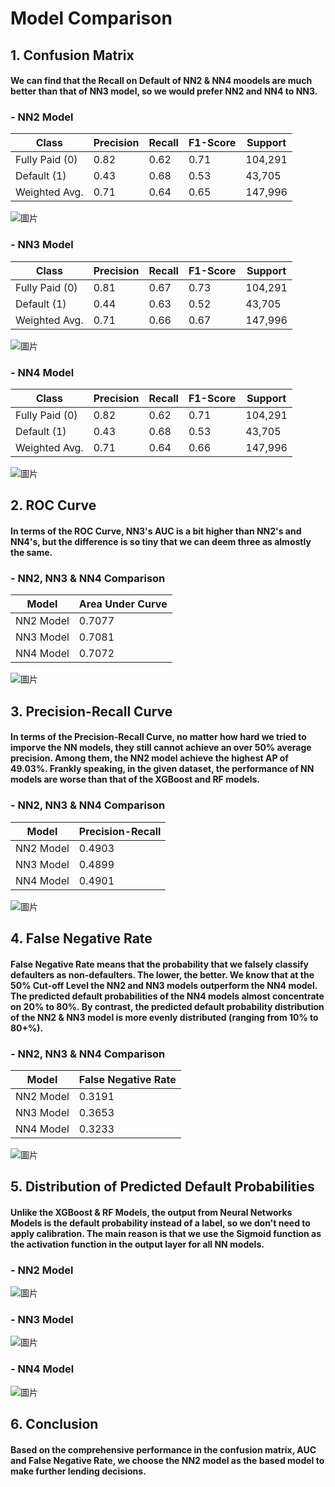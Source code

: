 # Model Comparison

## 1. Confusion Matrix
#### We can find that the Recall on Default of NN2 & NN4 moodels are much better than that of NN3 model, so we would prefer NN2 and NN4 to NN3.
### - NN2 Model
| Class          | Precision | Recall | F1-Score | Support |
|----------------|-----------|--------|----------|---------|
| Fully Paid (0) | 0.82      | 0.62   | 0.71     | 104,291 |
| Default (1)    | 0.43      | 0.68   | 0.53     | 43,705  |
| Weighted Avg.  | 0.71      | 0.64   | 0.65     | 147,996 |

![圖片](https://user-images.githubusercontent.com/92542287/208510032-a50a38f3-579e-4ae8-8cc0-ad6adc48fc29.png)

### - NN3 Model
| Class          | Precision | Recall | F1-Score | Support |
|----------------|-----------|--------|----------|---------|
| Fully Paid (0) | 0.81      | 0.67   | 0.73     | 104,291 |
| Default (1)    | 0.44      | 0.63   | 0.52     | 43,705  |
| Weighted Avg.  | 0.71      | 0.66   | 0.67     | 147,996 |

![圖片](https://user-images.githubusercontent.com/92542287/208510234-a5507320-d040-483d-81b5-969b676c01c5.png)

### - NN4 Model
| Class          | Precision | Recall | F1-Score | Support |
|----------------|-----------|--------|----------|---------|
| Fully Paid (0) | 0.82      | 0.62   | 0.71     | 104,291 |
| Default (1)    | 0.43      | 0.68   | 0.53     | 43,705  |
| Weighted Avg.  | 0.71      | 0.64   | 0.66     | 147,996 |

![圖片](https://user-images.githubusercontent.com/92542287/208510460-4e1f0100-6334-4861-882f-fd1cc6602476.png)


## 2. ROC Curve
#### In terms of the ROC Curve, NN3's AUC is a bit higher than NN2's and NN4's, but the difference is so tiny that we can deem three as almostly the same.
### - NN2, NN3 & NN4 Comparison
| Model     | Area Under Curve |
|-----------|------------------|
| NN2 Model | 0.7077           |
| NN3 Model | 0.7081           |
| NN4 Model | 0.7072           |

![圖片](https://user-images.githubusercontent.com/92542287/208509703-9f28b5be-88d6-43c2-acfe-8dc499bed290.png)


## 3. Precision-Recall Curve
#### In terms of the Precision-Recall Curve, no matter how hard we tried to imporve the NN models, they still cannot achieve an over 50% average precision. Among them, the NN2 model achieve the highest AP of 49.03%. Frankly speaking, in the given dataset, the performance of NN models are worse than that of the XGBoost and RF models.
### - NN2, NN3 & NN4 Comparison
| Model     | Precision-Recall |
|-----------|------------------|
| NN2 Model | 0.4903           |
| NN3 Model | 0.4899           |
| NN4 Model | 0.4901           |

![圖片](https://user-images.githubusercontent.com/92542287/208509780-e8efb5f4-9f34-4f9b-a3a8-ac68a66aaf18.png)


## 4. False Negative Rate
#### False Negative Rate means that the probability that we falsely classify defaulters as non-defaulters. The lower, the better. We know that at the 50% Cut-off Level the NN2 and NN3 models outperform the NN4 model. The predicted default probabilities of the NN4 models almost concentrate on 20% to 80%. By contrast, the predicted default probability distribution of the NN2 & NN3 model is more evenly distributed (ranging from 10% to 80+%).
### - NN2, NN3 & NN4 Comparison
| Model     | False Negative Rate |
|-----------|---------------------|
| NN2 Model | 0.3191              |
| NN3 Model | 0.3653              |
| NN4 Model | 0.3233              |

![圖片](https://user-images.githubusercontent.com/92542287/208509874-b5b76aa4-fcb2-4920-9f50-35484beafaed.png)


## 5. Distribution of Predicted Default Probabilities
#### Unlike the XGBoost & RF Models, the output from Neural Networks Models is the default probability instead of a label, so we don't need to apply calibration. The main reason is that we use the Sigmoid function as the activation function in the output layer for all NN models.
### - NN2 Model
![圖片](https://user-images.githubusercontent.com/92542287/208510123-1bd8ac7a-8815-45d4-a0d7-0db1a562a8d3.png)

### - NN3 Model
![圖片](https://user-images.githubusercontent.com/92542287/208510293-44754fc1-1055-4add-a002-bbcfd2ef0858.png)

### - NN4 Model
![圖片](https://user-images.githubusercontent.com/92542287/208510523-6056b944-1960-4f93-b860-1692a0c76ba2.png)


## 6. Conclusion
#### Based on the comprehensive performance in the confusion matrix, AUC and False Negative Rate, we choose the NN2 model as the based model to make further lending decisions. 
